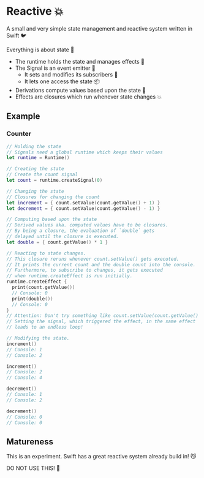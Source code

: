 # Reactive 💥

A small and very simple state management and reactive system written in Swift 🐦

Everything is about state 🤯

- The runtime holds the state and manages effects 🫡
- The Signal is an event emitter 📰
  - It sets and modifies its subscribers 🤔
  - It lets one access the state 📦
- Derivations compute values based upon the state 🧪
- Effects are closures which run whenever state changes 💥

## Example

### Counter

```swift
// Holding the state
// Signals need a global runtime which keeps their values
let runtime = Runtime()

// Creating the state
// Create the count signal
let count = runtime.createSignal(0)

// Changing the state
// Closures for changing the count
let increment = { count.setValue(count.getValue() + 1) }
let decrement = { count.setValue(count.getValue() - 1) }

// Computing based upon the state
// Derived values aka. computed values have to be closures.
// By being a closure, the evaluation of `double` gets
// delayed until the closure is executed.
let double = { count.getValue() * 1 }

// Reacting to state changes.
// This closure reruns whenever count.setValue() gets executed.
// It prints the current count and the double count into the console.
// Furthermore, to subscribe to changes, it gets executed 
// when runtime.createEffect is run initially.
runtime.createEffect {
  print(count.getValue())
  // Console: 0
  print(double())
  // Console: 0
}
// Attention: Don't try something like count.setValue(count.getValue() * 2) inside of effects!
// Setting the signal, which triggered the effect, in the same effect
// leads to an endless loop!

// Modifying the state.
increment()
// Console: 1
// Console: 2

increment()
// Console: 2
// Console: 4

decrement()
// Console: 1
// Console: 2

decrement()
// Console: 0
// Console: 0
```

## Matureness

This is an experiment. Swift has a great reactive system already build in! 😼

DO NOT USE THIS! 🙅